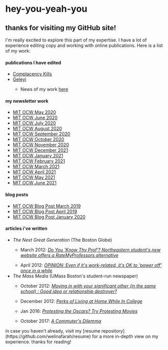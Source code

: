 # hey-you-yeah-you
<h2>thanks for visiting my GitHub site!</h2>
<p>I'm really excited to explore this part of my expertise. I have a lot of experience editing copy and working with online publications. Here is a list of my work:</p>
<h4>publications I have edited</h4>
<ul>
<li><a href="https://issuu.com/mirageslight/docs/complacency_kills">Complacency Kills</a></li>
<li><a href="https://issuu.com/gele.magazine">Geleyi</a></li>
<ul><li>News of my work <a href="https://www.umassmedia.com/art_lifestyle/umass-boston-alumni-launch-african-fashion-magazine-online/article_926a8d3e-8009-11e3-99cd-0019bb30f31a.html">here</a></ul></li>
</ul>
<h4>my newsletter work</h4>
<ul>
<li><a href="https://mailchi.mp/mit/now-more-than-ever-the-world-needs-ocw">MIT OCW May 2020</a></li>
<li><a href="https://mailchi.mp/mit.edu/geography-on-our-mind-from-israel-to-africa-to-the-caribbean">MIT OCW June 2020</a></li>
<li><a href="https://mailchi.mp/mit.edu/soar-above-the-city-with-ocw122">MIT OCW July 2020</a></li>
<li><a href="https://mailchi.mp/mit.edu/film-friday-human-intelligence-and-a-whole-lot-of-math">MIT OCW August 2020</a></li>
<li><a href="https://mailchi.mp/mit.edu/insights-from-covid-19-how-culture-works">MIT OCW September 2020</a></li>
<li><a href="https://mailchi.mp/mit.edu/big-data-modern-african-history-and-girls-who-build-cameras">MIT OCW October 2020</a></li>
<li><a href="https://mailchi.mp/mit.edu/build-a-historic-meal-and-think-like-an-economist">MIT OCW November 2020</a></li>
<li><a href="https://mailchi.mp/mit.edu/earth-terra-the-blue-planet-many-names-but-one-home">MIT OCW December 2021</a></li>
<li><a href="https://mailchi.mp/mit.edu/you-have-mass-you-have-volume-you-matter1">MIT OCW January 2021</a></li>
<li><a href="https://mailchi.mp/mit.edu/our-love-dont-cost-a-thing">MIT OCW February 2021</a></li>
<li><a href="https://mailchi.mp/mit.edu/our-love-dont-cost-a-thing-853929">MIT OCW March 2021</a></li>
<li><a href="https://mailchi.mp/mit.edu/were-still-smiling-from-our-20th-birthday">MIT OCW April 2021</a></li>
<li><a href="https://mailchi.mp/mit.edu/lets-get-to-know-each-other">MIT OCW May 2021</a></li>
<li><a href="https://mailchi.mp/mit.edu/how-does-just-money-lift-communities-up">MIT OCW June 2021</a></li>
</ul>
<h4>blog posts</h4>
<ul>
<li><a href="https://www.ocw-openmatters.org/2019/03/26/gender-diversity-leads-to-better-science/">MIT OCW Blog Post March 2019</a></li>
<li><a href="https://www.ocw-openmatters.org/2019/04/26/study-aids-for-joint-entrance-exam/">MIT OCW Blog Post April 2019</a></li>
<li><a href="https://www.ocw-openmatters.org/2020/01/08/fantastical-new-advancements/">MIT OCW Blog Post January 2020</a></li>
</ul>
<h4>articles i've written</h4>
<ul>
<li><i>The Next Great Generation</i> (The Boston Globe)</li>
<ul><li>March 2012: <a href="http://archive.boston.com/lifestyle/blogs/thenextgreatgeneration/2012/03/do_you_knowthyprof_northeaster.html"><i>Do You 'Know Thy Prof'?  Northeastern student's new website offers a RateMyProfessors alternative</i></a></ul></li>
<ul><li>April 2012: <a href="http://archive.boston.com/lifestyle/blogs/thenextgreatgeneration/2012/04/opinion_even_if_its_work-relat.html"><i>OPINION: Even if it's work-related, it's OK to 'power off' once in a while</i></a></ul></li>

<li><i>The Mass Media</i> (UMass Boston's student-run newspaper)</li>
<ul><li>October 2012: <a href="https://www.umassmedia.com/opinions/moving-in-with-your-significant-other-in-the-same-school-good-idea-or-relationship-destroyer/article_8d60a084-0dc9-11e2-b802-001a4bcf6878.html"><i>Moving in with your significant other (in the same school) : Good idea or relationship destroyer?</i></a></ul></li>
<ul><li>December 2012: <a href="https://www.umassmedia.com/opinions/perks-of-living-at-home-while-in-college/article_d077ebd2-4160-11e2-80b8-001a4bcf6878.html"><i>Perks of Living at Home While In College</i></a></ul></li>
<ul><li>Jan 2016: <a href="https://www.umassmedia.com/opinions/protesting-the-oscars-try-protesting-movies/article_a84a6aec-c23e-11e5-a138-df5853e96fc2.html"><i>Protesting the Oscars? Try Protesting Movies</i></a></ul></li>
<ul><li>October 2017: <a href="https://www.umassmedia.com/opinions/a-commuters-dilemma/article_fb01642a-a955-11e7-9d67-4fa50a1a48de.html"><i>A Commuter's Dilemma</i></a></ul></li>
</ul>
<p>in case you haven't already, visit my [resume repository](https://github.com/welinafarah/resume) for a more in-depth view on my experience. thanks for reading!</p>
